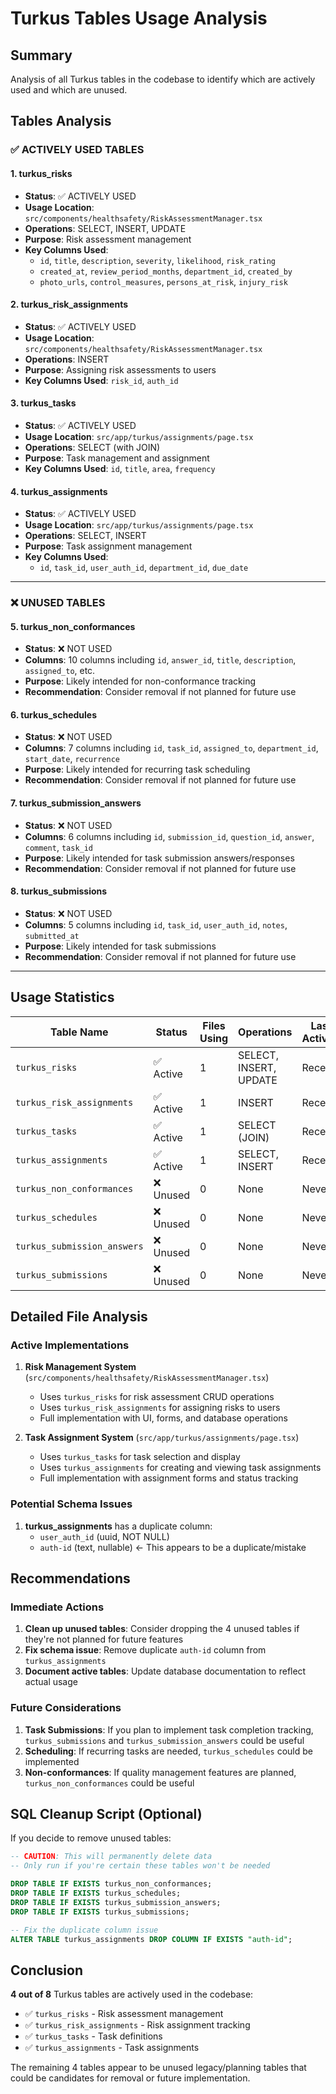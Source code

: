 # Turkus Tables Usage Analysis

## Summary
Analysis of all Turkus tables in the codebase to identify which are actively used and which are unused.

## Tables Analysis

### ✅ **ACTIVELY USED TABLES**

#### 1. **turkus_risks** 
- **Status**: ✅ ACTIVELY USED
- **Usage Location**: `src/components/healthsafety/RiskAssessmentManager.tsx`
- **Operations**: SELECT, INSERT, UPDATE
- **Purpose**: Risk assessment management
- **Key Columns Used**: 
  - `id`, `title`, `description`, `severity`, `likelihood`, `risk_rating`
  - `created_at`, `review_period_months`, `department_id`, `created_by`
  - `photo_urls`, `control_measures`, `persons_at_risk`, `injury_risk`

#### 2. **turkus_risk_assignments**
- **Status**: ✅ ACTIVELY USED  
- **Usage Location**: `src/components/healthsafety/RiskAssessmentManager.tsx`
- **Operations**: INSERT
- **Purpose**: Assigning risk assessments to users
- **Key Columns Used**: `risk_id`, `auth_id`

#### 3. **turkus_tasks**
- **Status**: ✅ ACTIVELY USED
- **Usage Location**: `src/app/turkus/assignments/page.tsx`
- **Operations**: SELECT (with JOIN)
- **Purpose**: Task management and assignment
- **Key Columns Used**: `id`, `title`, `area`, `frequency`

#### 4. **turkus_assignments**
- **Status**: ✅ ACTIVELY USED
- **Usage Location**: `src/app/turkus/assignments/page.tsx` 
- **Operations**: SELECT, INSERT
- **Purpose**: Task assignment management
- **Key Columns Used**: 
  - `id`, `task_id`, `user_auth_id`, `department_id`, `due_date`

---

### ❌ **UNUSED TABLES**

#### 5. **turkus_non_conformances**
- **Status**: ❌ NOT USED
- **Columns**: 10 columns including `id`, `answer_id`, `title`, `description`, `assigned_to`, etc.
- **Purpose**: Likely intended for non-conformance tracking
- **Recommendation**: Consider removal if not planned for future use

#### 6. **turkus_schedules** 
- **Status**: ❌ NOT USED
- **Columns**: 7 columns including `id`, `task_id`, `assigned_to`, `department_id`, `start_date`, `recurrence`
- **Purpose**: Likely intended for recurring task scheduling
- **Recommendation**: Consider removal if not planned for future use

#### 7. **turkus_submission_answers**
- **Status**: ❌ NOT USED
- **Columns**: 6 columns including `id`, `submission_id`, `question_id`, `answer`, `comment`, `task_id`
- **Purpose**: Likely intended for task submission answers/responses
- **Recommendation**: Consider removal if not planned for future use

#### 8. **turkus_submissions**
- **Status**: ❌ NOT USED
- **Columns**: 5 columns including `id`, `task_id`, `user_auth_id`, `notes`, `submitted_at`
- **Purpose**: Likely intended for task submissions
- **Recommendation**: Consider removal if not planned for future use

---

## Usage Statistics

| Table Name | Status | Files Using | Operations | Last Activity |
|------------|--------|-------------|------------|---------------|
| `turkus_risks` | ✅ Active | 1 | SELECT, INSERT, UPDATE | Recent |
| `turkus_risk_assignments` | ✅ Active | 1 | INSERT | Recent |
| `turkus_tasks` | ✅ Active | 1 | SELECT (JOIN) | Recent |
| `turkus_assignments` | ✅ Active | 1 | SELECT, INSERT | Recent |
| `turkus_non_conformances` | ❌ Unused | 0 | None | Never |
| `turkus_schedules` | ❌ Unused | 0 | None | Never |
| `turkus_submission_answers` | ❌ Unused | 0 | None | Never |
| `turkus_submissions` | ❌ Unused | 0 | None | Never |

## Detailed File Analysis

### Active Implementations

1. **Risk Management System** (`src/components/healthsafety/RiskAssessmentManager.tsx`)
   - Uses `turkus_risks` for risk assessment CRUD operations
   - Uses `turkus_risk_assignments` for assigning risks to users
   - Full implementation with UI, forms, and database operations

2. **Task Assignment System** (`src/app/turkus/assignments/page.tsx`)
   - Uses `turkus_tasks` for task selection and display
   - Uses `turkus_assignments` for creating and viewing task assignments
   - Full implementation with assignment forms and status tracking

### Potential Schema Issues

1. **turkus_assignments** has a duplicate column:
   - `user_auth_id` (uuid, NOT NULL)
   - `auth-id` (text, nullable) ← This appears to be a duplicate/mistake

## Recommendations

### Immediate Actions
1. **Clean up unused tables**: Consider dropping the 4 unused tables if they're not planned for future features
2. **Fix schema issue**: Remove duplicate `auth-id` column from `turkus_assignments`
3. **Document active tables**: Update database documentation to reflect actual usage

### Future Considerations
1. **Task Submissions**: If you plan to implement task completion tracking, `turkus_submissions` and `turkus_submission_answers` could be useful
2. **Scheduling**: If recurring tasks are needed, `turkus_schedules` could be implemented
3. **Non-conformances**: If quality management features are planned, `turkus_non_conformances` could be useful

## SQL Cleanup Script (Optional)

If you decide to remove unused tables:

```sql
-- CAUTION: This will permanently delete data
-- Only run if you're certain these tables won't be needed

DROP TABLE IF EXISTS turkus_non_conformances;
DROP TABLE IF EXISTS turkus_schedules; 
DROP TABLE IF EXISTS turkus_submission_answers;
DROP TABLE IF EXISTS turkus_submissions;

-- Fix the duplicate column issue
ALTER TABLE turkus_assignments DROP COLUMN IF EXISTS "auth-id";
```

## Conclusion

**4 out of 8** Turkus tables are actively used in the codebase:
- ✅ `turkus_risks` - Risk assessment management
- ✅ `turkus_risk_assignments` - Risk assignment tracking  
- ✅ `turkus_tasks` - Task definitions
- ✅ `turkus_assignments` - Task assignments

The remaining 4 tables appear to be unused legacy/planning tables that could be candidates for removal or future implementation.
